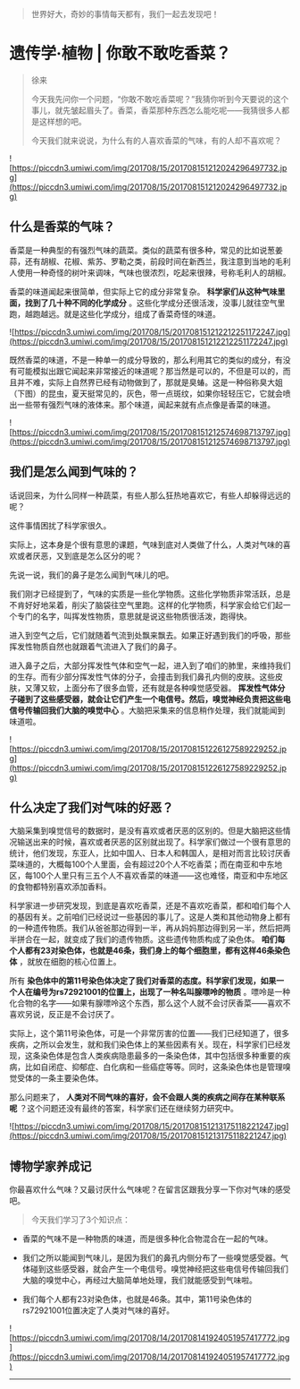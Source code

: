> 世界好大，奇妙的事情每天都有，我们一起去发现吧！

# 遗传学·植物 | 你敢不敢吃香菜？

> 徐来
> 
> 今天我先问你一个问题，“你敢不敢吃香菜呢？”我猜你听到今天要说的这个事儿，就先皱起眉头了。香菜，香菜那种东西怎么能吃呢——我猜很多人都是这样想的吧。
> 
> 今天我们就来说说，为什么有的人喜欢香菜的气味，有的人却不喜欢呢？

![https://piccdn3.umiwi.com/img/201708/15/201708151212024296497732.jpg](https://piccdn3.umiwi.com/img/201708/15/201708151212024296497732.jpg)

## 什么是香菜的气味？

香菜是一种典型的有强烈气味的蔬菜。类似的蔬菜有很多种，常见的比如说葱姜蒜，还有胡椒、花椒、紫苏、罗勒之类，前段时间在新西兰，我注意到当地的毛利人使用一种奇怪的树叶来调味，气味也很浓烈，吃起来很辣，号称毛利人的胡椒。

香菜的味道闻起来很简单，但实际上它的成分非常复杂。 **科学家们从这种气味里面，找到了几十种不同的化学成分** 。这些化学成分还很活泼，没事儿就往空气里跑，越跑越远。就是这些化学成分，组成了香菜奇怪的味道。

![https://piccdn3.umiwi.com/img/201708/15/201708151212212251172247.jpg](https://piccdn3.umiwi.com/img/201708/15/201708151212212251172247.jpg)

既然香菜的味道，不是一种单一的成分导致的，那么利用其它的类似的成分，有没有可能模拟出跟它闻起来非常接近的味道呢？那当然是可以的，不但是可以的，而且并不难，实际上自然界已经有动物做到了，那就是臭蝽。这是一种俗称臭大姐（下图）的昆虫，夏天挺常见的，灰色，带一点斑纹，如果你轻轻压它，它就会喷出一些带有强烈气味的液体来。那个味道，闻起来就有点点像是香菜的味道。

![https://piccdn3.umiwi.com/img/201708/15/201708151212574698713797.jpg](https://piccdn3.umiwi.com/img/201708/15/201708151212574698713797.jpg)

## 我们是怎么闻到气味的？

话说回来，为什么同样一种蔬菜，有些人那么狂热地喜欢它，有些人却躲得远远的呢？

这件事情困扰了科学家很久。

实际上，这本身是个很有意思的课题，气味到底对人类做了什么，人类对气味的喜欢或者厌恶，又到底是怎么区分的呢？

先说一说，我们的鼻子是怎么闻到气味儿的吧。

我们刚才已经提到了，气味的实质是一些化学物质。这些化学物质非常活跃，总是不肯好好地呆着，削尖了脑袋往空气里跑。这样的化学物质，科学家会给它们起一个专门的名字，叫挥发性物质，意思就是说这些物质很活泼，跑得快。

进入到空气之后，它们就随着气流到处飘来飘去。如果正好遇到我们的呼吸，那些挥发性物质自然也就跟着气流进入了我们的鼻子。

进入鼻子之后，大部分挥发性气体和空气一起，进入到了咱们的肺里，来维持我们的生存。而有少部分挥发性气体的分子，会撞击到我们鼻孔内侧的皮肤。这些皮肤，又薄又软，上面分布了很多血管，还有就是各种嗅觉感受器。 **挥发性气体分子碰到了这些感受器，就会让它们产生一个电信号。然后，嗅觉神经负责把这些电信号传输回我们大脑的嗅觉中心** 。大脑把采集来的信息稍作处理，我们就能闻到味道啦。

![https://piccdn3.umiwi.com/img/201708/15/201708151226127589229252.jpg](https://piccdn3.umiwi.com/img/201708/15/201708151226127589229252.jpg)

## 什么决定了我们对气味的好恶？

大脑采集到嗅觉信号的数据时，是没有喜欢或者厌恶的区别的。但是大脑把这些情况输送出来的时候，喜欢或者厌恶的区别就出现了。科学家们做过一个很有意思的统计，他们发现，东亚人，比如中国人、日本人和韩国人，是相对而言比较讨厌香菜味道的，大概每100个人里面，会有超过20个人不吃香菜；而在南亚和中东地区，每100个人里只有三五个人不喜欢香菜的味道——这也难怪，南亚和中东地区的食物都特别喜欢添加香料。

科学家进一步研究发现，到底是喜欢吃香菜，还是不喜欢吃香菜，都和咱们每个人的基因有关。之前咱们已经说过一些基因的事儿了。这是人类和其他动物身上都有的一种遗传物质。我们从爸爸那边得到一半，再从妈妈那边得到另一半，然后把两半拼合在一起，就变成了我们的遗传物质。这些遗传物质构成了染色体。 **咱们每个人都有23对染色体，也就是46条，我们身上的每个细胞里，都有这样46条染色体** ，就放在细胞的核心位置上。

所有 **染色体中的第11号染色体决定了我们对香菜的态度。科学家们发现，如果一个人在编号为rs72921001的位置上，出现了一种名叫腺嘌呤的物质** 。嘌呤是一种化合物的名字——如果有腺嘌呤这个东西，那么这个人就不会讨厌香菜——喜欢不喜欢另说，反正是不会讨厌了。

实际上，这个第11号染色体，可是一个非常厉害的位置——我们已经知道了，很多疾病，之所以会发生，就和我们染色体上的某些因素有关。现在，科学家们已经发现，这条染色体是包含人类疾病隐患最多的一条染色体，其中包括很多种重要的疾病，比如自闭症、抑郁症、白化病和一些癌症等等。同时，这条染色体也是管理嗅觉受体的一条主要染色体。

那么问题来了， **人类对不同气味的喜好，会不会跟人类的疾病之间存在某种联系呢** ？这个问题还没有最终的答案，科学家们还在继续努力研究中。

![https://piccdn3.umiwi.com/img/201708/15/201708151213175118221247.jpg](https://piccdn3.umiwi.com/img/201708/15/201708151213175118221247.jpg)

## 博物学家养成记

你最喜欢什么气味？又最讨厌什么气味呢？在留言区跟我分享一下你对气味的感受吧。

> 今天我们学习了3个知识点：

* 香菜的气味不是一种物质的味道，而是很多种化合物混合在一起的气味。

* 我们之所以能闻到气味儿，是因为我们的鼻孔内侧分布了一些嗅觉感受器。气体碰到这些感受器，就会产生一个电信号。嗅觉神经把这些电信号传输回我们大脑的嗅觉中心，再经过大脑简单地处理，我们就能感受到气味啦。

* 我们每个人都有23对染色体，也就是46条。其中，第11号染色体的rs72921001位置决定了人类对气味的喜好。

![https://piccdn3.umiwi.com/img/201708/14/201708141924051957417772.jpg](https://piccdn3.umiwi.com/img/201708/14/201708141924051957417772.jpg)

---
